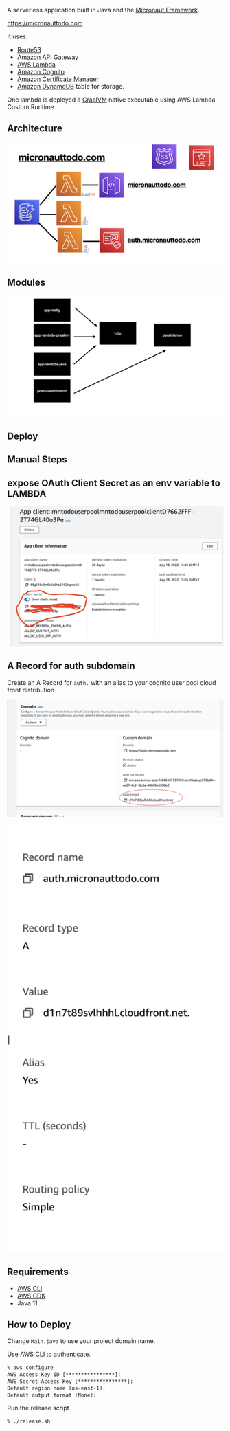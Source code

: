 A serverless application built in Java and the [Micronaut Framework](https://micronaut.io). 

https://micronauttodo.com


It uses: 

- [Route53](https://aws.amazon.com/route53/)
- [Amazon API Gateway](https://aws.amazon.com/api-gateway/)
- [AWS Lambda](https://aws.amazon.com/lambda/)
- [Amazon Cognito](https://aws.amazon.com/cognito/)
- [Amazon Certificate Manager](https://aws.amazon.com/certificate-manager/)
- [Amazon DynamoDB](https://aws.amazon.com/dynamodb/) table for storage.

One lambda is deployed a [GraalVM](https://www.graalvm.org) native executable using AWS Lambda Custom Runtime. 

## Architecture

![](architecture1.jpeg)

## Modules

![](modules.jpeg)

## Deploy



## Manual Steps

## expose OAuth Client Secret as an env variable to LAMBDA

![](client-secret.png)



## A Record for auth subdomain

Create an A Record for `auth.` with an alias to your cognito user pool cloud front distribution

![](cognito-user-pool-cloudfrontdistribution.png)

![](route-53-arecord.png)

## Requirements

- [AWS CLI](https://aws.amazon.com/cli/)
- [AWS CDK](https://aws.amazon.com/cdk/)
- Java 11


## How to Deploy 

Change `Main.java` to use your project domain name. 

Use AWS CLI to authenticate.

```
% aws configure
AWS Access Key ID [****************]: 
AWS Secret Access Key [****************]: 
Default region name [us-east-1]:
Default output format [None]:
```

Run the release script

```
% ./release.sh

```

